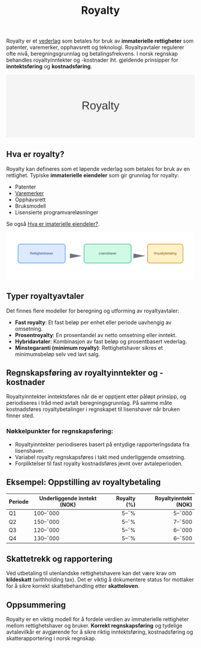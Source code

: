 ﻿---
title: "Royalty"
meta_title: "Royalty"
meta_description: 'Royalty er et [vederlag](/blogs/regnskap/hva-er-vederlag "Hva er Vederlag i Regnskap? Komplett Guide til Vederlag og Kompensasjon") som betales for bruk av **im...'
slug: royalty
type: blog
layout: pages/single
---

Royalty er et [vederlag](/blogs/regnskap/hva-er-vederlag "Hva er Vederlag i Regnskap? Komplett Guide til Vederlag og Kompensasjon") som betales for bruk av **immaterielle rettigheter** som patenter, varemerker, opphavsrett og teknologi. Royaltyavtaler regulerer ofte nivå, beregningsgrunnlag og betalingsfrekvens. I norsk regnskap behandles royaltyinntekter og -kostnader iht. gjeldende prinsipper for **inntektsføring** og **kostnadsføring**.

![Royalty](royalty-image.svg)

## Hva er royalty?

Royalty kan defineres som et løpende vederlag som betales for bruk av en rettighet. Typiske **immaterielle eiendeler** som gir grunnlag for royalty:

* Patenter
* [Varemerker](/blogs/regnskap/hva-er-varemerke "Hva er varemerke? Guide til Immaterielle Eiendeler i Regnskap")
* Opphavsrett
* Bruksmodell
* Lisensierte programvareløsninger

Se også [Hva er imaterielle eiendeler?](/blogs/regnskap/hva-er-imaterielle-eiendeler "Hva er Imaterielle Eiendeler? Komplett Guide til Immaterielle Verdier i Regnskap").

![Royalty illustrasjon](royalty-flow.svg)

## Typer royaltyavtaler

Det finnes flere modeller for beregning og utforming av royaltyavtaler:

* **Fast royalty**: Et fast beløp per enhet eller periode uavhengig av omsetning.
* **Prosentroyalty**: En prosentandel av netto omsetning eller inntekt.
* **Hybridavtaler**: Kombinasjon av fast beløp og prosentbasert vederlag.
* **Minstegaranti (minimum royalty)**: Rettighetshaver sikres et minimumsbeløp selv ved lavt salg.

## Regnskapsføring av royaltyinntekter og -kostnader

Royaltyinntekter inntektsføres når de er opptjent etter påløpt prinsipp, og periodiseres i tråd med avtalt beregningsgrunnlag. På samme måte kostnadsføres royaltybetalinger i regnskapet til lisenshaver når bruken finner sted.

### Nøkkelpunkter for regnskapsføring:

* Royaltyinntekter periodiseres basert på entydige rapporteringsdata fra lisenshaver.
* Variabel royalty regnskapsføres i takt med underliggende omsetning.
* Forpliktelser til fast royalty kostnadsføres jevnt over avtaleperioden.

## Eksempel: Oppstilling av royaltybetaling

| Periode | Underliggende inntekt (NOK) | Royalty (%) | Royaltyinntekt (NOK) |
|---------|-----------------------------|------------:|---------------------:|
| Q1      | 100–¯000                     |         5–¯% |                5–¯000 |
| Q2      | 150–¯000                     |         5–¯% |                7–¯500 |
| Q3      | 120–¯000                     |         5–¯% |                6–¯000 |
| Q4      | 130–¯000                     |         5–¯% |                6–¯500 |

## Skattetrekk og rapportering

Ved utbetaling til utenlandske rettighetshavere kan det være krav om **kildeskatt** (withholding tax). Det er viktig å dokumentere status for mottaker for å sikre korrekt skattebehandling etter **skatteloven**.

## Oppsummering

Royalty er en viktig modell for å fordele verdien av immaterielle rettigheter mellom rettighetshaver og bruker. **Korrekt regnskapsføring** og tydelige avtalevilkår er avgjørende for å sikre riktig inntektsføring, kostnadsføring og skatterapportering i norsk regnskap.









